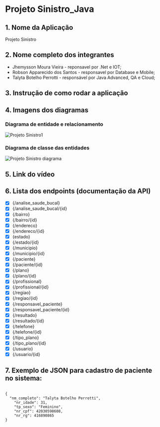 # Projeto Sinistro_Java

## 1. Nome da Aplicação

Projeto Sinistro

## 2. Nome completo dos integrantes

* Jhemysson Moura Vieira - reponsavel por .Net e IOT;
* Robson Apparecido dos Santos - responsavel por  Database e Mobile; 
* Talyta Botelho Perrotti - responsável por Java Advanced, QA e Cloud;

## 3. Instrução de como rodar a aplicação

## 4. Imagens dos diagramas 

### Diagrama de entidade e relacionamento
![Projeto Sinistro1](https://github.com/user-attachments/assets/d5b36ea9-a35b-4c51-a8fe-9cfb69f60259)

### Diagrama de classe das entidades
![Projeto Sinistro diagrama](https://github.com/user-attachments/assets/e8080e7c-746d-4304-b201-04bfe67efaaf)

## 5. Link do vídeo


## 6. Lista dos endpoints (documentação da API)
- [X]  {/analise_saude_bucal}
- [X]  {/analise_saude_bucal/{id}
- [X]  {/bairro}
- [X]  {/bairro/{id}
- [X]  {/endereco}
- [X]  {/endereco/{id}
- [X]  {estado}
- [X]  {/estado/{id}
- [X]  {/municipio}
- [X]  {/municipio/{id}
- [X]  {/paciente}
- [X]  {/paciente/{id}
- [X]  {/plano}
- [X]  {/plano/{id}
- [X]  {/profissional}
- [X]  {/profissional/{id}
- [X]  {/regiao}
- [X]  {/regiao/{id}
- [X]  {/responsavel_paciente}
- [X]  {/responsavel_paciente/{id}
- [X]  {/resultado}
- [X]  {/resultado/{id}
- [X]  {/telefone}
- [X]  {/telefone/{id}
- [X]  {/tipo_plano}
- [X]  {/tipo_plano/{id}
- [X]  {/usuario}
- [X]  {/usuario/{id}

## 7. Exemplo de JSON para cadastro de paciente no sistema:

```

{
  "nm_completo": "Talyta Botelho Perrotti", 
    "nr_idade": 31,
    "tp_sexo": "Feminino",
    "nr_cpf": 42030598608, 
    "nr_rg": 416890865
}

```

